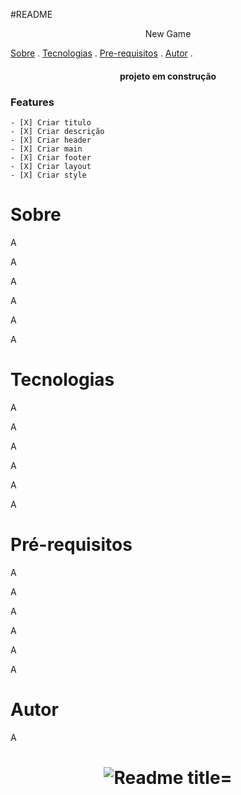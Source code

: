 #README

  <p align="center">New Game</p>

  <p aligh="center">
    <a href="#sobre">Sobre</a> .
    <a href="#tecnologias">Tecnologias</a> .
    <a href="#pre-requisitos">Pre-requisitos</a> .
    <a href="#autor">Autor</a> .
  
  <br>
    <h4 align="center">
        projeto em construção 
    </h4>

   ###  Features

    - [X] Criar titulo
    - [X] Criar descrição
    - [X] Criar header
    - [X] Criar main
    - [X] Criar footer
    - [X] Criar layout
    - [X] Criar style

   # Sobre
   <p>A</p> 
   <p>A</p> 
   <p>A</p> 
   <p>A</p> 
   <p>A</p> 
   <p>A</p> 

   # Tecnologias
   <p>A</p> 
   <p>A</p> 
   <p>A</p> 
   <p>A</p> 
   <p>A</p> 
   <p>A</p> 

   # Pré-requisitos
   <p>A</p> 
   <p>A</p> 
   <p>A</p> 
   <p>A</p> 
   <p>A</p> 
   <p>A</p> 

   # Autor
   <p>A</p> 
   

    
  <h1 align="center">
   <img alt="Readme title="Readme" src="./github/Readme-gif.gif" />  
  </h1>  
